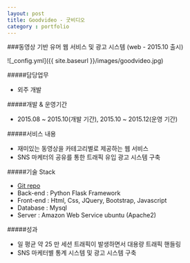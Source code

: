 ```yaml
---
layout: post
title: Goodvideo - 굿비디오
category : portfolio
---
```


###동영상 기반 유머 웹 서비스 및 광고 시스템 (web - 2015.10 출시)

![_config.yml]({{ site.baseurl }}/images/goodvideo.jpg)

#####담당업무	
- 외주 개발

#####개발 & 운영기간
- 2015.08 ~ 2015.10(개발 기간), 2015.10 ~ 2015.12(운영 기간)

#####서비스 내용
- 재미있는 동영상을 카테고리별로 제공하는 웹 서비스
- SNS 마케터의 공유를 통한 트래픽 유입 광고 시스템 구축

#####기술 Stack
- [Git repo](https://github.com/hongsa/goodvideo)
- Back-end : Python Flask Framework
- Front-end : Html, Css, JQuery, Bootstrap, Javascript
- Database : Mysql
- Server : Amazon Web Service ubuntu (Apache2)

#####성과
- 일 평균 약 25 만 세션 트래픽이 발생하면서 대용량 트래픽 핸들링
- SNS 마케터별 통계 시스템 및 광고 시스템 구축